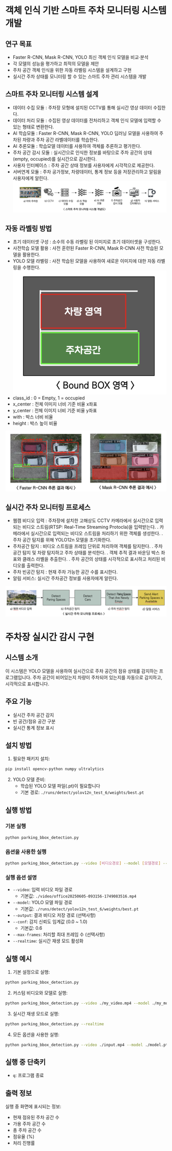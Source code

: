 # 객체 인식 기반 스마트 주차 모니터링 시스템 개발

## 연구 목표
   - Faster R-CNN, Mask R-CNN, YOLO 최신 객체 인식 모델을 비교·분석
   - 각 모델의 성능을 평가하고 최적의 모델을 제안
   - 주차 공간 객체 인식을 위한 자동 라벨링 시스템을 설계하고 구현
   - 실시간 주차 상태를 모니터링 할 수 있는 스마트 주차 관리 시스템을 개발


## 스마트 주차 모니터링 시스템 설계
   - 데이터 수집 모듈 : 주차장 모형에 설치된 CCTV를 통해 실시간 영상 데이터 수집한다. 
   - 데이터 처리 모듈 : 수집된 영상 데이터를 전처리하고 객체 인식 모델에 입력할 수 있는 형태로 변환한다.
   - AI 학습모듈 : Faster R-CNN, Mask R-CNN, YOLO 딥러닝 모델을 사용하여 주차된 차량과 주차 공간 라벨데이터를 학습한다.
   - AI 추론모듈 : 학습모델 데이터를 사용하여 객체를 추론하고 평가한다.
   - 주차 공간 감시 모듈 : 실시간으로 인식한 정보를 바탕으로 주차 공간의 상태(empty, occupied)를 실시간으로 감시한다.
   - 사용자 인터페이스 : 주차 공간 상태 정보를 사용자에게 시각적으로 제공한다.
   - 서버연계 모듈 : 주차 공가정보, 차량데이터, 통계 정보 등을 저장관리하고 알림을 사용자에게 알린다.
![시스템 개요](https://github.com/chohi22/Industrial-AI/blob/main/%EC%A7%80%EB%8A%A5%ED%99%94%20%EC%BA%A1%EC%8A%A4%ED%86%A4%20%ED%94%84%EB%A1%9C%EC%A0%9D%ED%8A%B8/%EA%B3%BC%EC%A0%9C/%EB%85%B8%EB%B0%94%ED%8C%8C%ED%82%B9/%EB%B3%B4%EA%B3%A0%EC%84%9C/%EC%8B%9C%EC%8A%A4%ED%85%9C%EA%B0%9C%EB%85%90%EB%8F%84.png)

## 자동 라벨링 방법
   - 초기 데이터셋 구성 : 소수의 수동 라벨링 된 이미지로 초기 데이터셋을 구성한다.
   - 사전학습 모델 활용 : 사전 훈련된 Faster R-CNN, Mask R-CNN 사전 학습된 모델을 활용한다.
   - YOLO 모델  라벨링 : 사전 학습된 모델을 사용하여 새로운 이미지에 대한 자동 라벨링을 수행한다.
![bound box](https://github.com/chohi22/Industrial-AI/blob/main/%EC%A7%80%EB%8A%A5%ED%99%94%20%EC%BA%A1%EC%8A%A4%ED%86%A4%20%ED%94%84%EB%A1%9C%EC%A0%9D%ED%8A%B8/%EA%B3%BC%EC%A0%9C/%EB%85%B8%EB%B0%94%ED%8C%8C%ED%82%B9/%EB%B3%B4%EA%B3%A0%EC%84%9C/boundbox.png)
   - class_id : 0 = Empty, 1 = occupied
   - x_center : 전체 이미지 너비 기준 비율 x좌표
   - y_center : 전체 이미지 너비 기준 비율 y좌표
   - with : 박스 너비 비율
   - height : 박스 높이 비율

   ![bound box](https://github.com/chohi22/Industrial-AI/blob/main/%EC%A7%80%EB%8A%A5%ED%99%94%20%EC%BA%A1%EC%8A%A4%ED%86%A4%20%ED%94%84%EB%A1%9C%EC%A0%9D%ED%8A%B8/%EA%B3%BC%EC%A0%9C/%EB%85%B8%EB%B0%94%ED%8C%8C%ED%82%B9/%EB%B3%B4%EA%B3%A0%EC%84%9C/autolabel_ex.png)


## 실시간 주차 모니터링 프로세스
   - 웹캠 비디오 입력 : 주차장에 설치한 고해상도 CCTV 카메라에서 실시간으로 입력되는 비디오 스트림(RTSP: Real-Time Streaming Protocla)을 입력받는다. 
    . 카메라에서 실시간으로 입력되는 비디오 스트림을 처리하기 위한 객체를 생성한다.
    . 주차 공간 탐지를 위해 YOLO12n 모델을 초기화한다.
   - 주차공간 탐지 : 비디오 스트림을 프레임 단위로 처리하여 객체를 탐지한다.
    . 주차 공간 탐지 및 차량 탐지하고 주차 상태를 분석한다.
    . 객체 추적 결과 바운딩 박스 좌표와 클래스 라벨을 추출한다.
    . 주차 공간의 상태를 시각적으로 표시하고 처리된 비디오를 출력한다.
   - 주차 빈공간 탐지 : 현재 주차 가능한 공간 수를 표시한다.
   - 알림 서비스: 실시간 주차공간 정보를 사용자에게 알린다.


![실시간 감시](https://github.com/chohi22/Industrial-AI/blob/main/%EC%A7%80%EB%8A%A5%ED%99%94%20%EC%BA%A1%EC%8A%A4%ED%86%A4%20%ED%94%84%EB%A1%9C%EC%A0%9D%ED%8A%B8/%EA%B3%BC%EC%A0%9C/%EB%85%B8%EB%B0%94%ED%8C%8C%ED%82%B9/%EB%B3%B4%EA%B3%A0%EC%84%9C/realtime_detect.png)


# 주차장 실시간 감시 구현

## 시스템 소개

이 시스템은 YOLO 모델을 사용하여 실시간으로 주차 공간의 점유 상태를 감지하는 프로그램입니다. 주차 공간이 비어있는지 차량이 주차되어 있는지를 자동으로 감지하고, 시각적으로 표시합니다.

## 주요 기능

- 실시간 주차 공간 감지
- 빈 공간/점유 공간 구분
- 실시간 통계 정보 표시


## 설치 방법

1. 필요한 패키지 설치:
```bash
pip install opencv-python numpy ultralytics
```

2. YOLO 모델 준비:
   - 학습된 YOLO 모델 파일(.pt)이 필요합니다
   - 기본 경로: `./runs/detect/yolov12n_test_6/weights/best.pt`

## 실행 방법

### 기본 실행
```bash
python parking_bbox_detection.py
```

### 옵션을 사용한 실행
```bash
python parking_bbox_detection.py --video [비디오경로] --model [모델경로] --output [출력경로] --conf [신뢰도] --realtime
```

### 실행 옵션 설명

- `--video`: 입력 비디오 파일 경로
  - 기본값: `./video/office20250605-093156-1749083516.mp4`
- `--model`: YOLO 모델 파일 경로
  - 기본값: `./runs/detect/yolov12n_test_6/weights/best.pt`
- `--output`: 결과 비디오 저장 경로 (선택사항)
- `--conf`: 감지 신뢰도 임계값 (0.0 ~ 1.0)
  - 기본값: 0.6
- `--max-frames`: 처리할 최대 프레임 수 (선택사항)
- `--realtime`: 실시간 재생 모드 활성화

## 실행 예시

1. 기본 설정으로 실행:
```bash
python parking_bbox_detection.py
```

2. 커스텀 비디오와 모델로 실행:
```bash
python parking_bbox_detection.py --video ./my_video.mp4 --model ./my_model.pt
```

3. 실시간 재생 모드로 실행:
```bash
python parking_bbox_detection.py --realtime
```

4. 모든 옵션을 사용한 실행:
```bash
python parking_bbox_detection.py --video ./input.mp4 --model ./model.pt --output ./result.mp4 --conf 0.5 --max-frames 1000 --realtime
```

## 실행 중 단축키

- `q`: 프로그램 종료


## 출력 정보

실행 중 화면에 표시되는 정보:
- 현재 점유된 주차 공간 수
- 가용 주차 공간 수
- 총 주차 공간 수
- 점유율 (%)
- 처리 진행률

